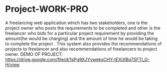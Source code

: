 # Project-WORK-PRO
A freelancing web application which has two stakeholders, one is the project owner who posts the requirements to be completed and other is the freelancer who bids for a particular project requirement by providing the amount(he would be charging) and the amount of time he would be taking to complete the project . This system also provides the recommendations of projects to freelancer and also recommendations of freelancers to project owner.
DEMO OF PROJECT:
https://drive.google.com/file/d/1sPg9XJYvweksCHY-tEXiXBq7SFTl_G-H/view
